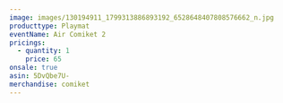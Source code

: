 ```yaml
---
image: images/130194911_1799313886893192_6528648407808576662_n.jpg
producttype: Playmat
eventName: Air Comiket 2
pricings:
  - quantity: 1
    price: 65
onsale: true
asin: 5DvQbe7U-
merchandise: comiket
---
```

